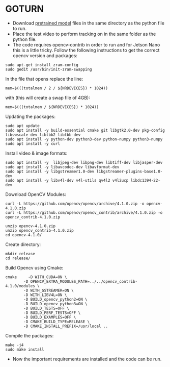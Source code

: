 # GOTURN

- Download [pretrained model](https://www.dropbox.com/sh/77frbrkmf9ojfm6/AACgY7-wSfj-LIyYcOgUSZ0Ua?dl=0) files in the same directory as the python file to run.
- Place the test video to perform tracking on in the same folder as the python file.
- The code requires opencv-contrib in order to run and for Jetson Nano this is a little tricky. Follow the following instructions to get the correct opencv version and packages:

```
sudo apt-get install zram-config
sudo gedit /usr/bin/init-zram-swapping
```
In the file that opens replace the line:
```
mem=$(((totalmem / 2 / ${NRDEVICES}) * 1024))
```
with (this will create a swap file of 4GB):
```
mem=$(((totalmem / ${NRDEVICES}) * 1024))
```
Updating the packages:
```
sudo apt update
sudo apt install -y build-essential cmake git libgtk2.0-dev pkg-config  libswscale-dev libtbb2 libtbb-dev
sudo apt install -y python-dev python3-dev python-numpy python3-numpy
sudo apt install -y curl
```

Install video & image formats:
```
sudo apt install -y  libjpeg-dev libpng-dev libtiff-dev libjasper-dev 
sudo apt install -y libavcodec-dev libavformat-dev
sudo apt install -y libgstreamer1.0-dev libgstreamer-plugins-base1.0-dev
sudo apt install -y libv4l-dev v4l-utils qv4l2 v4l2ucp libdc1394-22-dev
```

Download OpenCV Modules:
```
curl -L https://github.com/opencv/opencv/archive/4.1.0.zip -o opencv-4.1.0.zip
curl -L https://github.com/opencv/opencv_contrib/archive/4.1.0.zip -o opencv_contrib-4.1.0.zip

unzip opencv-4.1.0.zip 
unzip opencv_contrib-4.1.0.zip 
cd opencv-4.1.0/
```

Create directory:
```
mkdir release
cd release/
```

Build Opencv using Cmake:
```
cmake     -D WITH_CUDA=ON \
        -D OPENCV_EXTRA_MODULES_PATH=../../opencv_contrib-4.1.0/modules \
        -D WITH_GSTREAMER=ON \
        -D WITH_LIBV4L=ON \
        -D BUILD_opencv_python2=ON \
        -D BUILD_opencv_python3=ON \
        -D BUILD_TESTS=OFF \
        -D BUILD_PERF_TESTS=OFF \
        -D BUILD_EXAMPLES=OFF \
        -D CMAKE_BUILD_TYPE=RELEASE \
        -D CMAKE_INSTALL_PREFIX=/usr/local ..
```
Compile the packages:
```
make -j4
sudo make install
```

- Now the important requirements are installed and the code can be run.
